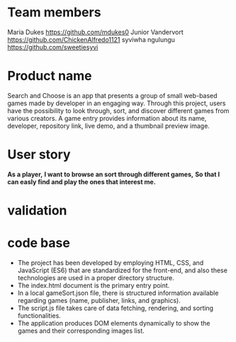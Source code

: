 # Team members
Maria Dukes https://github.com/mdukes0
Junior Vandervort https://github.com/ChickenAlfredo1121
syviwha ngulungu https://github.com/sweetiesyvi


# Product name

Search and Choose is an app that presents a group of small web-based games made by developer in an engaging way.
Through this project, users have the possibility to look through, sort, and discover different games from various creators.
A game entry provides information about its name, developer, repository link, live demo, and a thumbnail preview image.


# User story

**As a player,**
**I want to browse an sort through different games,**
**So that I can easly find and play the ones that interest me.**


# validation



# code base

- The project has been developed by employing HTML, CSS, and JavaScript (ES6) that are standardized for the front-end, and also these technologies are used in a proper directory structure.
- The index.html document is the primary entry point.
- In a local gameSort.json file, there is structured information available regarding games (name, publisher, links, and graphics).
- The script.js file takes care of data fetching, rendering, and sorting functionalities.
- The application produces DOM elements dynamically to show the games and their corresponding images list.

